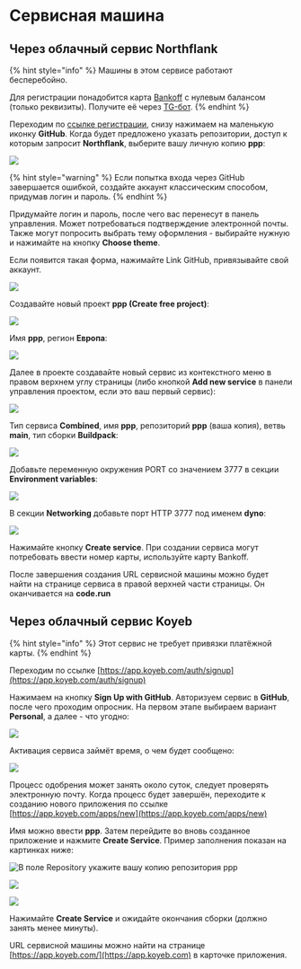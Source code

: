 # Сервисная машина

## Через облачный сервис Northflank

{% hint style="info" %}
Машины в этом сервисе работают бесперебойно.

Для регистрации понадобится карта [Bankoff](https://www.bankoff.co) с нулевым балансом (только реквизиты). Получите её через [TG-бот](https://t.me/Bankoff\_Bo\_Bot).
{% endhint %}

Переходим по [ссылке регистрации](https://app.northflank.com/signup), снизу нажимаем на маленькую иконку **GitHub**. Когда будет предложено указать репозитории, доступ к которым запросит **Northflank**, выберите вашу личную копию **ppp**:

![](<../.gitbook/assets/image (358).png>)

{% hint style="warning" %}
Если попытка входа через GitHub завершается ошибкой, создайте аккаунт классическим способом, придумав логин и пароль.
{% endhint %}

Придумайте логин и пароль, после чего вас перенесут в панель управления. Может потребоваться подтверждение электронной почты. Также могут попросить выбрать тему оформления - выбирайте нужную и нажимайте на кнопку **Choose theme**.

Если появится такая форма, нажимайте Link GitHub, привязывайте свой аккаунт.

![](<../.gitbook/assets/image (357).png>)

Создавайте новый проект **ppp (Create free project)**:

![](<../.gitbook/assets/image (355).png>)

Имя **ppp**, регион **Европа**:

![](<../.gitbook/assets/image (356).png>)

Далее в проекте создавайте новый сервис из контекстного меню в правом верхнем углу страницы (либо кнопкой **Add new service** в панели управления проектом, если это ваш первый сервис):

![](<../.gitbook/assets/image (360).png>)

Тип сервиса **Combined**, имя **ppp**, репозиторий **ppp** (ваша копия), ветвь **main**, тип сборки **Buildpack**:

![](<../.gitbook/assets/image (359).png>)

Добавьте переменную окружения PORT со значением 3777 в секции **Environment variables**:

![](<../.gitbook/assets/image (347).png>)

В секции **Networking** добавьте порт HTTP 3777 под именем **dyno**:

![](<../.gitbook/assets/image (345).png>)

Нажимайте кнопку **Create service**. При создании сервиса могут потребовать ввести номер карты, используйте карту Bankoff.&#x20;

После завершения создания URL сервисной машины можно будет найти на странице сервиса в правой верхней части страницы. Он оканчивается на **code.run**

## Через облачный сервис Koyeb

{% hint style="info" %}
Этот сервис не требует привязки платёжной карты.
{% endhint %}

Переходим по ссылке [https://app.koyeb.com/auth/signup](https://app.koyeb.com/auth/signup)

Нажимаем на кнопку **Sign Up with GitHub**. Авторизуем сервис в **GitHub**, после чего проходим опросник. На первом этапе выбираем вариант **Personal**, а далее - что угодно:

![](<../.gitbook/assets/image (348).png>)

Активация сервиса займёт время, о чем будет сообщено:

![](<../.gitbook/assets/image (362).png>)

Процесс одобрения может занять около суток, следует проверять электронную почту. Когда процесс будет завершён, переходите к созданию нового приложения по ссылке [https://app.koyeb.com/apps/new](https://app.koyeb.com/apps/new)

Имя можно ввести **ppp**. Затем перейдите во вновь созданное приложение и нажмите **Create Service**. Пример заполнения показан на картинках ниже:

![В поле Repository укажите вашу копию репозитория ppp](<../.gitbook/assets/image (352).png>)

![](<../.gitbook/assets/image (349).png>)

![](<../.gitbook/assets/image (346).png>)

Нажимайте **Create Service** и ожидайте окончания сборки (должно занять менее минуты).

URL сервисной машины можно найти на странице [https://app.koyeb.com/](https://app.koyeb.com) в карточке приложения.
